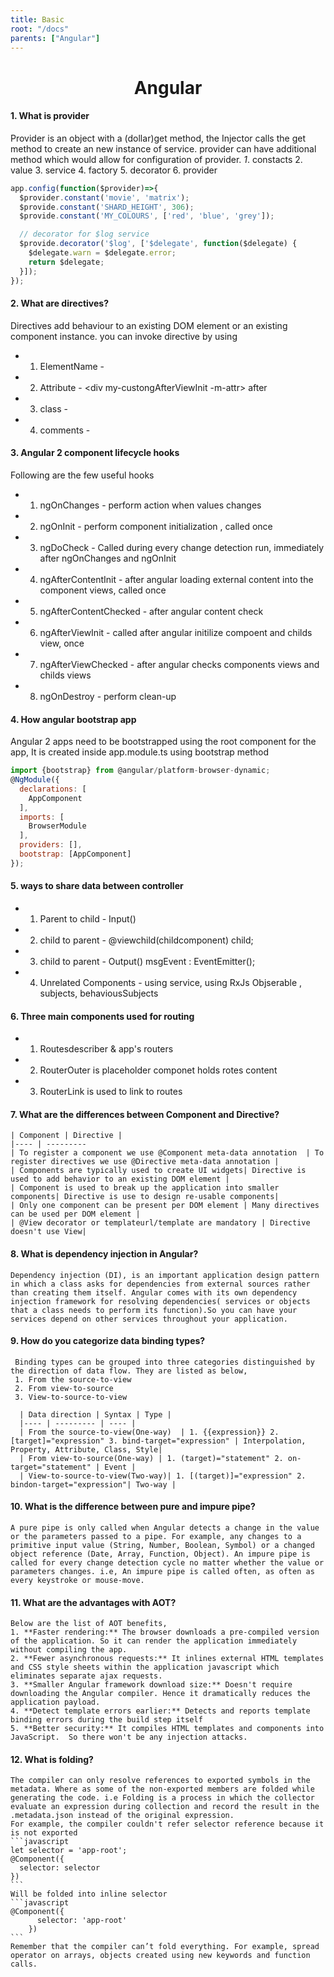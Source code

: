 ```yaml
---
title: Basic
root: "/docs"
parents: ["Angular"]
---
```

<h1 align="center">
  Angular
</h1>

#### 1. What is provider
Provider is an object with a (dollar)get method, the Injector calls the get method to create an new instance of service. provider can have additional method which would allow for configuration of provider.
*1*. constacts 2. value 3. service 4. factory 5. decorator 6. provider
````javascript
app.config(function($provider)=>{
  $provider.constant('movie', 'matrix');
  $provide.constant('SHARD_HEIGHT', 306);
  $provide.constant('MY_COLOURS', ['red', 'blue', 'grey']);

  // decorator for $log service 
  $provide.decorator('$log', ['$delegate', function($delegate) {
    $delegate.warn = $delegate.error;
    return $delegate;
  }]);
});

````
#### 2. What are directives?
Directives add behaviour to an existing DOM element or an existing component instance.
you can invoke directive by using 
- 1. ElementName - <my-custom-directive></my-custom-directive>
- 2. Attribute - <div my-custongAfterViewInit -m-attr></div> after 
- 3. class - <div class='my-custom-class' ></div>
- 4. comments - <!-- directive : my-test-directive -->

#### 3. Angular 2 component lifecycle hooks
Following are the few useful hooks 
- 1. ngOnChanges - perform action when values changes
- 2. ngOnInit - perform component initialization , called once
- 3. ngDoCheck - Called during every change detection run, immediately after ngOnChanges and ngOnInit
- 4. ngAfterContentInit - after angular loading external content into the component views, called once
- 5. ngAfterContentChecked - after angular content check
- 6. ngAfterViewInit - called after angular initilize compoent and childs view, once
- 7. ngAfterViewChecked - after angular checks components views and childs views
- 8. ngOnDestroy - perform clean-up

#### 4. How angular bootstrap app
Angular 2 apps need to be bootstrapped using the root component for the app, It is created inside app.module.ts using bootstrap method
````javascript
import {bootstrap} from @angular/platform-browser-dynamic;
@NgModule({
  declarations: [
    AppComponent
  ],
  imports: [
    BrowserModule
  ],
  providers: [],
  bootstrap: [AppComponent]
});
````

#### 5. ways to share data between controller
- 1. Parent to child - Input()
- 2. child to parent - @viewchild(childcomponent) child;
- 3. child to parent - Output() msgEvent : EventEmitter<String>();
- 4. Unrelated Components - using service, using RxJs Objserable , subjects, behaviousSubjects
  
#### 6. Three main components used for routing
- 1. Routesdescriber & app's routers
- 2. RouterOuter is placeholder componet holds rotes content
- 3. RouterLink is used to link to routes

#### 7. What are the differences between Component and Directive?
    | Component | Directive |
    |---- | ---------
    | To register a component we use @Component meta-data annotation  | To register directives we use @Directive meta-data annotation |
    | Components are typically used to create UI widgets| Directive is used to add behavior to an existing DOM element |
    | Component is used to break up the application into smaller components| Directive is use to design re-usable components|
    | Only one component can be present per DOM element | Many directives can be used per DOM element |
    | @View decorator or templateurl/template are mandatory | Directive doesn't use View|


#### 8. What is dependency injection in Angular?
    Dependency injection (DI), is an important application design pattern in which a class asks for dependencies from external sources rather than creating them itself. Angular comes with its own dependency injection framework for resolving dependencies( services or objects that a class needs to perform its function).So you can have your services depend on other services throughout your application.
    
#### 9. How do you categorize data binding types?
     Binding types can be grouped into three categories distinguished by the direction of data flow. They are listed as below,
     1. From the source-to-view
     2. From view-to-source
     3. View-to-source-to-view

      | Data direction | Syntax | Type |
      |---- | --------- | ---- |
      | From the source-to-view(One-way)  | 1. {{expression}} 2. [target]="expression" 3. bind-target="expression" | Interpolation, Property, Attribute, Class, Style|
      | From view-to-source(One-way) | 1. (target)="statement" 2. on-target="statement" | Event |
      | View-to-source-to-view(Two-way)| 1. [(target)]="expression" 2. bindon-target="expression"| Two-way |
      
      
 #### 10. What is the difference between pure and impure pipe?
    A pure pipe is only called when Angular detects a change in the value or the parameters passed to a pipe. For example, any changes to a primitive input value (String, Number, Boolean, Symbol) or a changed object reference (Date, Array, Function, Object). An impure pipe is called for every change detection cycle no matter whether the value or parameters changes. i.e, An impure pipe is called often, as often as every keystroke or mouse-move.
    
#### 11. What are the advantages with AOT?
    Below are the list of AOT benefits,
    1. **Faster rendering:** The browser downloads a pre-compiled version of the application. So it can render the application immediately without compiling the app.
    2. **Fewer asynchronous requests:** It inlines external HTML templates and CSS style sheets within the application javascript which eliminates separate ajax requests.
    3. **Smaller Angular framework download size:** Doesn't require downloading the Angular compiler. Hence it dramatically reduces the application payload.
    4. **Detect template errors earlier:** Detects and reports template binding errors during the build step itself
    5. **Better security:** It compiles HTML templates and components into JavaScript.  So there won't be any injection attacks.

#### 12. What is folding?
    The compiler can only resolve references to exported symbols in the metadata. Where as some of the non-exported members are folded while generating the code. i.e Folding is a process in which the collector evaluate an expression during collection and record the result in the .metadata.json instead of the original expression.
    For example, the compiler couldn't refer selector reference because it is not exported
    ```javascript
    let selector = 'app-root';
    @Component({
      selector: selector
    })
    ```
    Will be folded into inline selector
    ```javascript
    @Component({
          selector: 'app-root'
        })
    ```
    Remember that the compiler can’t fold everything. For example, spread operator on arrays, objects created using new keywords and function calls.
